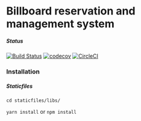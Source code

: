 # Billboard reservation and management system

##### Status
[![Build Status](https://travis-ci.org/upy/billboard.svg?branch=master)](https://travis-ci.org/upy/billboard) [![codecov](https://codecov.io/gh/upy/billboard/branch/master/graph/badge.svg)](https://codecov.io/gh/upy/billboard) [![CircleCI](https://circleci.com/gh/upy/billboard.svg?style=shield)](https://circleci.com/gh/upy/billboard)

### Installation

##### Staticfiles
``cd staticfiles/libs/``

``yarn install`` or ``npm install``
